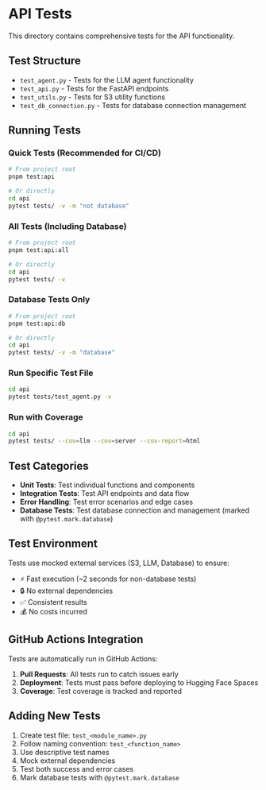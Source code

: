 # API Tests

This directory contains comprehensive tests for the API functionality.

## Test Structure

- `test_agent.py` - Tests for the LLM agent functionality
- `test_api.py` - Tests for the FastAPI endpoints
- `test_utils.py` - Tests for S3 utility functions
- `test_db_connection.py` - Tests for database connection management

## Running Tests

### Quick Tests (Recommended for CI/CD)

```bash
# From project root
pnpm test:api

# Or directly
cd api
pytest tests/ -v -m "not database"
```

### All Tests (Including Database)

```bash
# From project root
pnpm test:api:all

# Or directly
cd api
pytest tests/ -v
```

### Database Tests Only

```bash
# From project root
pnpm test:api:db

# Or directly
cd api
pytest tests/ -v -m "database"
```

### Run Specific Test File

```bash
cd api
pytest tests/test_agent.py -v
```

### Run with Coverage

```bash
cd api
pytest tests/ --cov=llm --cov=server --cov-report=html
```

## Test Categories

- **Unit Tests**: Test individual functions and components
- **Integration Tests**: Test API endpoints and data flow
- **Error Handling**: Test error scenarios and edge cases
- **Database Tests**: Test database connection and management (marked with `@pytest.mark.database`)

## Test Environment

Tests use mocked external services (S3, LLM, Database) to ensure:

- ⚡ Fast execution (~2 seconds for non-database tests)
- 🔒 No external dependencies
- ✅ Consistent results
- 💰 No costs incurred

## GitHub Actions Integration

Tests are automatically run in GitHub Actions:

1. **Pull Requests**: All tests run to catch issues early
2. **Deployment**: Tests must pass before deploying to Hugging Face Spaces
3. **Coverage**: Test coverage is tracked and reported

## Adding New Tests

1. Create test file: `test_<module_name>.py`
2. Follow naming convention: `test_<function_name>`
3. Use descriptive test names
4. Mock external dependencies
5. Test both success and error cases
6. Mark database tests with `@pytest.mark.database`
